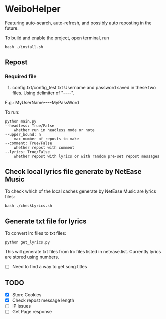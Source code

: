 # WeiboHelper
Featuring auto-search, auto-refresh, and possibly auto reposting in the future.

To build and enable the project, open terminal, run
```
bash ./install.sh
```
## Repost
### Required file
1. config.txt/config_test.txt
Username and password saved in these two files. Using delimiter of "----".

E.g.:
MyUserName----MyPassWord

To run:
```
python main.py
--headless: True/False 
	whether run in headless mode or note
--upper_bound: n 
	max number of reposts to make
--comment: True/False 
	whether repost with comment
--lyrics: True/False
	whether repost with lyrics or with random pre-set repost messages
```

## Check local lyrics file generate by NetEase Music
To check which of the local caches generate by NetEase Music are lyrics files:
```
bash ./checkLyrics.sh
```


## Generate txt file for lyrics

To convert lrc files to txt files:
```
python get_lyrics.py
```

This will generate txt files from lrc files listed in netease.list. Currently lyrics are stored using numbers.
- [ ] Need to find a way to get song titles

## TODO
- [x] Store Cookies
- [x] Check repost message length
- [ ] IP issues
- [ ] Get Page response
